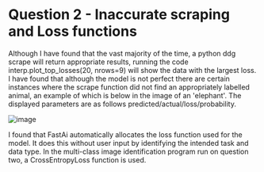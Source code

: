 # Question 2 - Inaccurate scraping and Loss functions

Although I have found that the vast majority of the time, a python ddg scrape will return appropriate results, running the code interp.plot_top_losses(20, nrows=9) will show the data with the largest loss. I have found that 
although the model is not perfect there are certain instances where the scrape function did not find an appropriately labelled animal, an example of which is below in the image of an 'elephant'. The displayed parameters are as follows predicted/actual/loss/probability.

![image](https://github.com/NickMullen426/NickMullen426.github.io/assets/89974256/b31410ed-620d-436b-bea0-d02303794e18)

I found that FastAi automatically allocates the loss function used for the model. It does this without user input by identifying the intended task and data type. In the multi-class image identification program run on 
question two, a CrossEntropyLoss function is used. 

